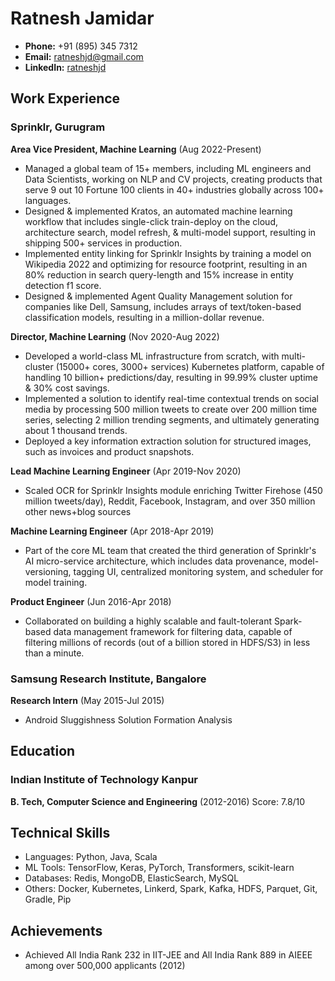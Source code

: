 # Ratnesh Jamidar 

- **Phone:** +91 (895) 345 7312 
- **Email:** ratneshjd@gmail.com 
- **LinkedIn:** [ratneshjd](https://www.linkedin.com/in/ratneshjd/)

## Work Experience
### Sprinklr, Gurugram
**Area Vice President, Machine Learning** (Aug 2022-Present)
* Managed a global team of 15+ members, including ML engineers and Data Scientists, working on NLP and CV projects, creating products that serve 9 out 10 Fortune 100 clients in 40+ industries globally across 100+ languages.
* Designed & implemented Kratos, an automated machine learning workflow that includes single-click train-deploy on the cloud, architecture search, model refresh, & multi-model support, resulting in shipping 500+ services in production.
* Implemented entity linking for Sprinklr Insights by training a model on Wikipedia 2022 and optimizing for resource footprint, resulting in an 80% reduction in search query-length and 15% increase in entity detection f1 score.
* Designed & implemented Agent Quality Management solution for companies like Dell, Samsung, includes arrays of text/token-based classification models, resulting in a million-dollar revenue.

**Director, Machine Learning** (Nov 2020-Aug 2022)
* Developed a world-class ML infrastructure from scratch, with multi-cluster (15000+ cores, 3000+ services) Kubernetes platform, capable of handling 10 billion+ predictions/day, resulting in 99.99% cluster uptime & 30% cost savings.
* Implemented a solution to identify real-time contextual trends on social media by processing 500 million tweets to create over 200 million time series, selecting 2 million trending segments, and ultimately generating about 1 thousand trends.
* Deployed a key information extraction solution for structured images, such as invoices and product snapshots.

**Lead Machine Learning Engineer** (Apr 2019-Nov 2020)
* Scaled OCR for Sprinklr Insights module enriching Twitter Firehose (450 million tweets/day), Reddit, Facebook, Instagram, and over 350 million other news+blog sources

**Machine Learning Engineer** (Apr 2018-Apr 2019)
* Part of the core ML team that created the third generation of Sprinklr's AI micro-service architecture, which includes data provenance, model-versioning, tagging UI, centralized monitoring system, and scheduler for model training.

**Product Engineer** (Jun 2016-Apr 2018)
* Collaborated on building a highly scalable and fault-tolerant Spark-based data management framework for filtering data, capable of filtering millions of records (out of a billion stored in HDFS/S3) in less than a minute.

### Samsung Research Institute, Bangalore
**Research Intern** (May 2015-Jul 2015)
* Android Sluggishness Solution Formation Analysis

## Education
### Indian Institute of Technology Kanpur
**B. Tech, Computer Science and Engineering** (2012-2016)
Score: 7.8/10

## Technical Skills
- Languages: Python, Java, Scala
- ML Tools: TensorFlow, Keras, PyTorch, Transformers, scikit-learn
- Databases: Redis, MongoDB, ElasticSearch, MySQL
- Others: Docker, Kubernetes, Linkerd, Spark, Kafka, HDFS, Parquet, Git, Gradle, Pip  

## Achievements
- Achieved All India Rank 232 in IIT-JEE and All India Rank 889 in AIEEE among over 500,000 applicants (2012)
